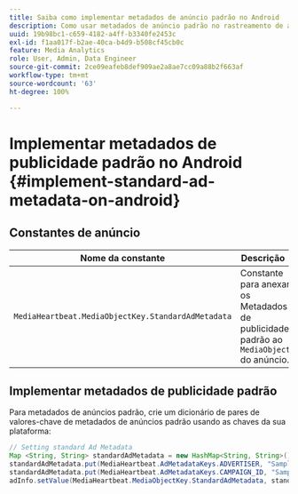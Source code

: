 ```yaml
---
title: Saiba como implementar metadados de anúncio padrão no Android
description: Como usar metadados de anúncio padrão no rastreamento de anúncios no Android.
uuid: 19b98bc1-c659-4182-a4ff-b3340fe2453c
exl-id: f1aa017f-b2ae-40ca-b4d9-b508cf45cb0c
feature: Media Analytics
role: User, Admin, Data Engineer
source-git-commit: 2ce09eafeb8def909ae2a8ae7cc09a88b2f663af
workflow-type: tm+mt
source-wordcount: '63'
ht-degree: 100%

---
```


# Implementar metadados de publicidade padrão no Android {#implement-standard-ad-metadata-on-android}

## Constantes de anúncio

| Nome da constante | Descrição   |
|---|---|
| `MediaHeartbeat.MediaObjectKey.StandardAdMetadata` | Constante para anexar os Metadados de publicidade padrão ao `MediaObject` do anúncio. |

## Implementar metadados de publicidade padrão

Para metadados de anúncios padrão, crie um dicionário de pares de valores-chave de metadados de anúncios padrão usando as chaves da sua plataforma:

```java
// Setting standard Ad Metadata 
Map <String, String> standardAdMetadata = new HashMap<String, String>(); 
standardAdMetadata.put(MediaHeartbeat.AdMetadataKeys.ADVERTISER, "Sample Advertiser"); 
standardAdMetadata.put(MediaHeartbeat.AdMetadataKeys.CAMPAIGN_ID, "Sample Campaign"); 
adInfo.setValue(MediaHeartbeat.MediaObjectKey.StandardAdMetadata, standardAdMetadata); 
```
